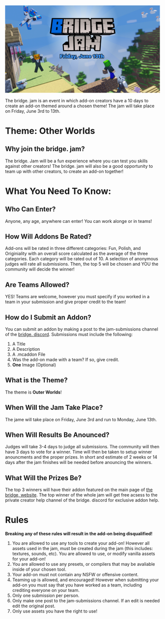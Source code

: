 ![bridge. Jam](BridgeJamSplash.png)

The bridge. jam is an event in which add-on creators have a 10 days to create an add-on themed around a chosen theme! The jam will take place on Friday, June 3rd to 13th.

# Theme: **Other Worlds**

## Why join the bridge. jam?

The bridge. Jam will be a fun experience where you can test you skills against other creators! The bridge. jam will also be a good opportunity to team up with other creators, to create an add-on together!

# What You Need To Know:

## Who Can Enter?

Anyone, any age, anywhere can enter! You can work alonge or in teams!

## How Will Addons Be Rated?

Add-ons will be rated in three different categories: Fun, Polish, and Originiality with an overall score calculated as the average of the three categories. Each category will be rated out of 10. A selection of anonymous judges will rate all submissions. Then, the top 5 will be chosen and YOU the community will decide the winner!

## Are Teams Allowed?

YES! Teams are welcome, however you must specify if you worked in a team in your submission and give proper credit to the team!

## How do I Submit an Addon?

You can submit an addon by making a post to the jam-submissions channel of the [bridge. discord](https://discord.gg/Sde5VjbewB). Submissions must include the following:

1. A Title
2. A Description
3. A .mcaddon File
4. Was the add-on made with a team? If so, give credit.
5. **One** Image (Optional)

## What is the Theme?

The theme is **Outer Worlds**!

## When Will the Jam Take Place?

The jame will take place on Friday, June 3rd and run to Monday, June 13th.

## When Will Results Be Anounced?

Judges will take 3-4 days to judge all submissions. The community will then have 3 days to vote for a winner. Time will then be taken to setup winner anouncments and the proper prizes. In short and estimate of 2 weeks or 14 days after the jam finishes will be needed before anouncing the winners.

## What Will the Prizes Be?

The top 3 winners will have their addon featured on the main page of [the bridge, website](https://bridge-core.app/). The top winner of the whole jam will get free acsess to the private creator help channel of the bridge. discord for exclusive addon help.

# Rules

**Breaking any of these rules will result in the add-on being disqualified!**

1. You are allowed to use any tools to create your add-on! However all assets used in the jam, must be created during the jam (this includes: textures, sounds, etc). You are allowed to use, or modify vanilla assets for your add-on!
2. You are allowed to use any presets, or compilers that may be avaliable inside of your chosen tool.
3. Your add-on must not contain any NSFW or offensive content.
4. Teaming up is allowed, and encouraged! However when submitting your add-on you must say that you have worked as a team, including crediting everyone on your team.
5. Only one submission per person.
6. Only make one post to the jam-submissions channel. If an edit is needed edit the original post.
7. Only use assets you have the right to use!
